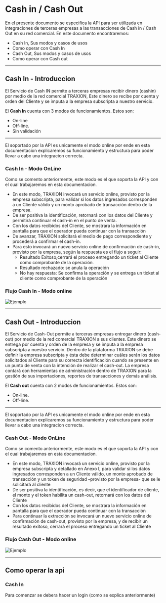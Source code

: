 # Cash in / Cash Out

En el presente documento se especifica la API para ser utilizada en integraciones de terceras empresas a las transacciones de Cash in / Cash Out en su red comercial.
En este documento encontraremos:


- Cash In, Sus modos y casos de usos
- Como operar con Cash In
- Cash Out, Sus modos y casos de usos
- Como operar con Cash out
---
## Cash In - Introduccion
El Servicio de Cash IN permite a terceras empresas recibir dinero (cashin)
por medio de la red comercial TRAXION, Este dinero se recibe por cuenta y orden del Cliente y se imputa a la empresa subscripta a nuestro servicio.

El **Cash In** cuenta con 3 modos de funcionamientos. Estos son:
- On-line
- Off-line.
- Sin validación
---

El soportado por la API es unicamente el modo online por ende en esta documentacion explicaremos su funcionamiento y estructura para poder llevar a cabo una integracion correcta.

### Cash In - Modo OnLine

Como se comento anteriormente, este modo es el que soporta la API y con el cual trabajaremos en esta documentacion.
- En este modo, TRAXION invocará un servicio online, provisto por la
empresa subscripta, para validar si los datos
ingresados corresponden a un Cliente válido y un monto aprobado de
transacción dentro de la empresa.
- De ser positiva la identificación, retornará con los datos del Cliente y
permitirá continuar el cash-in en el punto de venta.
- Con los datos recibidos del Cliente, se mostrara la información en
pantalla para que el operador pueda continuar con la transacción
- De avanzar, TRAXION solicitará el medio de pago correspondiente y
procederá a confirmar el cash-in.
- Para esto invocará un nuevo servicio online de confirmación de cash-in,
provisto por la empresa, según la respuesta es el flujo a seguir:
  - Resultado Exitoso,cerrará el proceso entregando un ticket al Cliente
  como comprobante de la operación.
  - Resultado rechazado: se anula la operación
  - No hay respuesta: Se confirma la operación y se entrega un ticket al
  cliente como comprobante de la operación

### Flujo Cash In - Modo online

![](https://cdn.telerecargas.com.ar/gvp/gv/externalFiles/Cash-In-Online.png "Ejemplo")

---

## Cash Out - Introduccion
El Servicio de Cash-Out permite a terceras empresas entregar dinero
(cash-out) por medio de la red comercial TRAXION a sus clientes. Este dinero se entrega por cuenta y orden de la empresa y se imputa a la empresa subscripta a nuestro servicio. 
Dentro de la plataforma TRAXION se debe definir la empresa subscripta y ésta debe determinar cuáles serán los datos solicitados al Cliente para su correcta identificación cuando se presente en un punto de venta con la intención de realizar el cash-out. La empresa contará con herramientas de administración dentro de TRAXION para la gestión de sus importaciones, reportes de transacciones y demás análisis.

El **Cash out** cuenta con 2 modos de funcionamientos. Estos son: 
- On-line.
- Off-line.
---
El soportado por la API es unicamente el modo online por ende en esta documentacion explicaremos su funcionamiento y estructura para poder llevar a cabo una integracion correcta.

### Cash Out - Modo OnLine

Como se comento anteriormente, este modo es el que soporta la API y con el cual trabajaremos en esta documentacion.
- En este modo, TRAXION invocará un servicio online, provisto por la
empresa subscripta y detallado en Anexo I, para validar si los datos
ingresados corresponden a un Cliente válido, un monto aprobado de
transacción y un token de seguridad –provisto por la empresa- que se le
solicitará al cliente
- De ser positiva la identificación, es decir, que el identificador de cliente,
el monto y el token habilita un cash-out, retornará con los datos del
Cliente
- Con los datos recibidos del Cliente, se mostrara la información en
pantalla para que el operador pueda continuar con la transacción
- Para continuar la extracción se invocará un nuevo servicio online de
confirmación de cash-out, provisto por la empresa, y de recibir un
resultado exitoso, cerrará el proceso entregando un ticket al Cliente


### Flujo Cash Out - Modo online

![](https://cdn.telerecargas.com.ar/gvp/gv/externalFiles/Cash-out-Online.png "Ejemplo")

---

## Como operar la api

### Cash In

Para comenzar se debera hacer un login (como se explica anteriormente)

